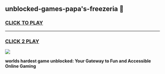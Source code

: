 
## unblocked-games-papa's-freezeria 👋
<h3>
<a href="https://premium.freeplayer.one?title=unblocked-games-papa's-freezeria&ref=14F">CLICK TO PLAY</a></h3>
<hr>

<h3>
<a href="https://premium.freeplayer.one?title=unblocked-games-papa's-freezeria&ref=14F">CLICK 2 PLAY</a>
  
</h3>

<a href="https://premium.freeplayer.one?title=unblocked-games-papa's-freezeria&ref=12F/"><img src="https://clearcache.store/games.png"></a>


**worlds hardest game unblocked: Your Gateway to Fun and Accessible Online Gaming**
